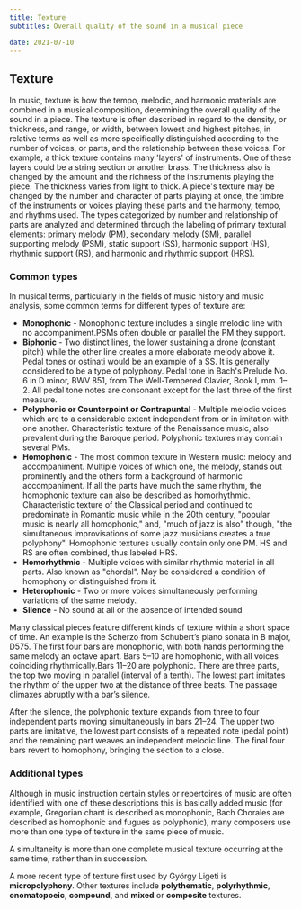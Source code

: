 ```yaml
---
title: Texture
subtitles: Overall quality of the sound in a musical piece

date: 2021-07-10
---
```


## Texture

In music, texture is how the tempo, melodic, and harmonic materials are combined in a musical composition, determining the overall quality of the sound in a piece. The texture is often described in regard to the density, or thickness, and range, or width, between lowest and highest pitches, in relative terms as well as more specifically distinguished according to the number of voices, or parts, and the relationship between these voices. For example, a thick texture contains many 'layers' of instruments. One of these layers could be a string section or another brass. The thickness also is changed by the amount and the richness of the instruments playing the piece. The thickness varies from light to thick. A piece's texture may be changed by the number and character of parts playing at once, the timbre of the instruments or voices playing these parts and the harmony, tempo, and rhythms used. The types categorized by number and relationship of parts are analyzed and determined through the labeling of primary textural elements: primary melody (PM), secondary melody (SM), parallel supporting melody (PSM), static support (SS), harmonic support (HS), rhythmic support (RS), and harmonic and rhythmic support (HRS).

<youtube-embed video="teh22szdnRQ" />

### Common types

In musical terms, particularly in the fields of music history and music analysis, some common terms for different types of texture are:

- **Monophonic** - Monophonic texture includes a single melodic line with no accompaniment.PSMs often double or parallel the PM they support.
- **Biphonic** - Two distinct lines, the lower sustaining a drone (constant pitch) while the other line creates a more elaborate melody above it. Pedal tones or ostinati would be an example of a SS. It is generally considered to be a type of polyphony. Pedal tone in Bach's Prelude No. 6 in D minor, BWV 851, from The Well-Tempered Clavier, Book I, mm. 1–2. All pedal tone notes are consonant except for the last three of the first measure.
- **Polyphonic or Counterpoint or Contrapuntal** - Multiple melodic voices which are to a considerable extent independent from or in imitation with one another. Characteristic texture of the Renaissance music, also prevalent during the Baroque period. Polyphonic textures may contain several PMs.
- **Homophonic** - The most common texture in Western music: melody and accompaniment. Multiple voices of which one, the melody, stands out prominently and the others form a background of harmonic accompaniment. If all the parts have much the same rhythm, the homophonic texture can also be described as homorhythmic. Characteristic texture of the Classical period and continued to predominate in Romantic music while in the 20th century, "popular music is nearly all homophonic," and, "much of jazz is also" though, "the simultaneous improvisations of some jazz musicians creates a true polyphony". Homophonic textures usually contain only one PM. HS and RS are often combined, thus labeled HRS.
- **Homorhythmic** - Multiple voices with similar rhythmic material in all parts. Also known as "chordal". May be considered a condition of homophony or distinguished from it.
- **Heterophonic** - Two or more voices simultaneously performing variations of the same melody.
- **Silence** - No sound at all or the absence of intended sound

Many classical pieces feature different kinds of texture within a short space of time. An example is the Scherzo from Schubert’s piano sonata in B major, D575. The first four bars are monophonic, with both hands performing the same melody an octave apart. Bars 5–10 are homophonic, with all voices coinciding rhythmically.Bars 11–20 are polyphonic. There are three parts, the top two moving in parallel (interval of a tenth). The lowest part imitates the rhythm of the upper two at the distance of three beats. The passage climaxes abruptly with a bar’s silence.

After the silence, the polyphonic texture expands from three to four independent parts moving simultaneously in bars 21–24. The upper two parts are imitative, the lowest part consists of a repeated note (pedal point) and the remaining part weaves an independent melodic line. The final four bars revert to homophony, bringing the section to a close.

<youtube-embed video="xcQcAeiNK2Q" />

### Additional types

Although in music instruction certain styles or repertoires of music are often identified with one of these descriptions this is basically added music (for example, Gregorian chant is described as monophonic, Bach Chorales are described as homophonic and fugues as polyphonic), many composers use more than one type of texture in the same piece of music.

A simultaneity is more than one complete musical texture occurring at the same time, rather than in succession.

A more recent type of texture first used by György Ligeti is **micropolyphony**. Other textures include **polythematic**, **polyrhythmic**, **onomatopoeic**, **compound**, and **mixed** or **composite** textures.
